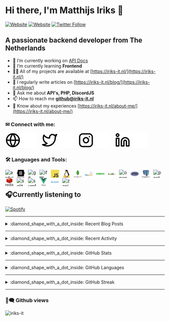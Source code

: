 # Hi there, I'm Matthijs Iriks 👋 

[![Website](https://img.shields.io/website?label=iriks-it.nl&style=for-the-badge&url=https%3A%2F%2Firiks-it.nl)](https://iriks-it.nl)
[![Website](https://img.shields.io/website?label=api.iriks-it.nl&style=for-the-badge&url=https%3A%2F%2Fapi.iriks-it.nl)](https://api.iriks-it.nl)
[![Twitter Follow](https://img.shields.io/twitter/follow/iriks_it?color=1DA1F2&logo=twitter&style=for-the-badge)](https://twitter.com/intent/follow?original_referer=https%3A%2F%2Fgithub.com%2Firiks-it&screen_name=iriks_it)

## A passionate backend developer from The Netherlands

- 🔭 I’m currently working on [API Docs](https://github.com/IriksIT/API-Docs)
- 🌱 I’m currently learning **Frontend**
- 👨‍💻 All of my projects are available at [https://iriks-it.nl/](https://iriks-it.nl/)
- 📝 I regularly write articles on [https://iriks-it.nl/blog/](https://iriks-it.nl/blog/)
- 💬 Ask me about **API's, PHP, DiscordJS**
- 📫 How to reach me **github@iriks-it.nl**
- 📄 Know about my experiences [https://iriks-it.nl/about-me/](https://iriks-it.nl/about-me/)

### ✉ Connect with me:

[![website](./img/globe-light.svg)](https://iriks-it.nl/#gh-light-mode-only)
[![website](./img/globe-dark.svg)](https://iriks-it.nl/#gh-dark-mode-only)
&nbsp;&nbsp;
[![website](./img/twitter-light.svg)](https://twitter.com/iriks_it#gh-light-mode-only)
[![website](./img/twitter-dark.svg)](https://twitter.com/iriks_it#gh-dark-mode-only)
&nbsp;&nbsp;
[![website](./img/instagram-light.svg)](https://instagram.com/iriks_it#gh-light-mode-only)
[![website](./img/instagram-dark.svg)](https://instagram.com/iriks_it#gh-dark-mode-only)
&nbsp;&nbsp;
[![website](./img/linkedin-light.svg)](https://linkedin.com/in/matthijsiriks#gh-light-mode-only)
[![website](./img/linkedin-dark.svg)](https://linkedin.com/in/matthijsiriks#gh-dark-mode-only)

### 🛠 Languages and Tools:

<img align="left" src="https://cdn.worldvectorlogo.com/logos/arduino-1.svg" alt="arduino" width="26" height="26" style="padding-right:10px;"/>
<img align="left" src="https://raw.githubusercontent.com/devicons/devicon/master/icons/bootstrap/bootstrap-plain-wordmark.svg" alt="bootstrap" width="26" height="26" style="padding-right:10px;"/>
<img align="left" src="https://www.vectorlogo.zone/logos/git-scm/git-scm-icon.svg" alt="git" width="26" height="26" style="padding-right:10px;"/>
<img align="left" src="https://www.vectorlogo.zone/logos/ifttt/ifttt-ar21.svg" alt="ifttt" width="26" height="26" style="padding-right:10px;"/>
<img align="left" src="https://raw.githubusercontent.com/devicons/devicon/master/icons/javascript/javascript-original.svg" alt="javascript" width="26" height="26" style="padding-right:10px;"/>
<img align="left" src="https://raw.githubusercontent.com/devicons/devicon/master/icons/linux/linux-original.svg" alt="linux" width="26" height="26" style="padding-right:10px;"/>
<img align="left" src="https://raw.githubusercontent.com/devicons/devicon/master/icons/mongodb/mongodb-original-wordmark.svg" alt="mongodb" width="26" height="26" style="padding-right:10px;"/>
<img align="left" src="https://raw.githubusercontent.com/devicons/devicon/master/icons/mysql/mysql-original-wordmark.svg" alt="mysql" width="26" height="26" style="padding-right:10px;"/>
<img align="left" src="https://raw.githubusercontent.com/devicons/devicon/master/icons/nginx/nginx-original.svg" alt="nginx" width="26" height="26" style="padding-right:10px;"/>
<img align="left" src="https://raw.githubusercontent.com/devicons/devicon/master/icons/nodejs/nodejs-original-wordmark.svg" alt="nodejs" width="26" height="26" style="padding-right:10px;"/>
<img align="left" src="https://openresty.org/images/logo.png" alt="openresty" width="26" height="26" style="padding-right:10px;"/>
<img align="left" src="https://raw.githubusercontent.com/devicons/devicon/master/icons/php/php-original.svg" alt="php" width="26" height="26" style="padding-right:10px;"/>
<img align="left" src="https://raw.githubusercontent.com/devicons/devicon/master/icons/postgresql/postgresql-original-wordmark.svg" alt="postgresql" width="26" height="26" style="padding-right:10px;"/>
<img align="left" src="https://www.vectorlogo.zone/logos/getpostman/getpostman-icon.svg" alt="postman" width="26" height="26" style="padding-right:10px;"/>
<img align="left" src="https://raw.githubusercontent.com/devicons/devicon/master/icons/redis/redis-original-wordmark.svg" alt="redis" width="26" height="26" style="padding-right:10px;"/>
<img align="left" src="https://www.vectorlogo.zone/logos/sqlite/sqlite-icon.svg" alt="sqlite" width="26" height="26" style="padding-right:10px;"/>
<img align="left" src="https://symfony.com/logos/symfony_black_03.svg" alt="symfony" width="26" height="26" style="padding-right:10px;"/>
<img align="left" src="https://raw.githubusercontent.com/devicons/devicon/master/icons/vuejs/vuejs-original-wordmark.svg" alt="vuejs" width="26" height="26" style="padding-right:10px;"/>
<img align="left" src="https://raw.githubusercontent.com/devicons/devicon/d00d0969292a6569d45b06d3f350f463a0107b0d/icons/webpack/webpack-original-wordmark.svg" alt="webpack" width="26" height="26" style="padding-right:10px;"/>
<img align="left" src="https://www.vectorlogo.zone/logos/zapier/zapier-icon.svg" alt="zapier" width="26" height="26" style="padding-right:10px;"/>

<br />
<br />

## 🎧Currently listening to

[![Spotify](https://now-playing-iriksit.vercel.app/api/spotify)](https://open.spotify.com/user/1149065989)

---

<details>
  <summary> :diamond_shape_with_a_dot_inside: Recent Blog Posts </summary>
  
<!-- BLOG-POST-LIST:START -->
- [Welcome!](https://iriks-it.nl/blog/welcome/)
<!-- BLOG-POST-LIST:END -->
  ➡️ [more blog posts...](https://iriks-it.nl/)
</details>

---

<details>
  <summary> :diamond_shape_with_a_dot_inside: Recent Activity </summary>
  
<!--START_SECTION:activity-->
1. 🎉 Merged PR [#1](https://github.com/iriks-it/test/pull/1) in [iriks-it/test](https://github.com/iriks-it/test)
2. 💪 Opened PR [#1](https://github.com/iriks-it/test/pull/1) in [iriks-it/test](https://github.com/iriks-it/test)
<!--END_SECTION:activity-->
  
</details>

---

<details>
  <summary> :diamond_shape_with_a_dot_inside: GitHub Stats</summary>
  <img src="https://raw.githubusercontent.com/devicons/devicon/master/icons/postgresql/postgresql-original-wordmark.svg"/>
</details>

---

<details>
  <summary> :diamond_shape_with_a_dot_inside: GitHub Languages</summary>
  [![website](https://raw.githubusercontent.com/iriks-it/github-stats/master/generated/languages.svg#gh-dark-mode-only)](https://github.com/jstrieb/github-stats)
  [![website](https://raw.githubusercontent.com/iriks-it/github-stats/master/generated/languages.svg#gh-light-mode-only)](https://github.com/jstrieb/github-stats)
</details>

---

<details>
  <summary> :diamond_shape_with_a_dot_inside: GitHub Streak</summary>
  <img src="https://github-readme-streak-stats.herokuapp.com/?user=iriks-it" alt="iriks-it" />
</details>

---

### :diamond_shape_with_a_dot_inside:🗨 Github views

<img src="https://komarev.com/ghpvc/?username=iriks-it&label=Profile%20views&color=ff80ff&style=flat" alt="iriks-it" />

[website]: https://iriks-it.nl
